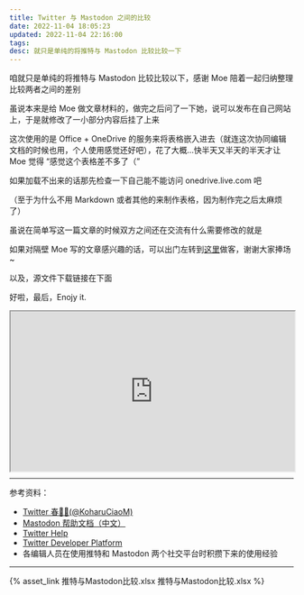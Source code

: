```yaml
---
title: Twitter 与 Mastodon 之间的比较
date: 2022-11-04 18:05:23
updated: 2022-11-04 22:16:00
tags:
desc: 就只是单纯的将推特与 Mastodon 比较比较一下
---
```


咱就只是单纯的将推特与 Mastodon 比较比较以下，感谢 Moe 陪着一起归纳整理比较两者之间的差别

虽说本来是给 Moe 做文章材料的，做完之后问了一下她，说可以发布在自己网站上，于是就修改了一小部分内容后挂了上来

这次使用的是 Office + OneDrive 的服务来将表格嵌入进去（就连这次协同编辑文档的时候也用，个人使用感觉还好吧），花了大概...快半天又半天的半天才让 Moe 觉得 “感觉这个表格差不多了（”

如果加载不出来的话那先检查一下自己能不能访问 onedrive.live.com 吧

（至于为什么不用 Markdown 或者其他的来制作表格，因为制作完之后太麻烦了）

虽说在简单写这一篇文章的时候双方之间还在交流有什么需要修改的就是

如果对隔壁 Moe 写的文章感兴趣的话，可以出门左转到[这里](https://moe23333.vercel.app/posts/twitter-to-mastodon)做客，谢谢大家捧场~

以及，源文件下载链接在下面

好啦，最后，Enojy it.

<style type='text/css'>
.iframe-container {
  /* 
  padding-top 为高/宽的值
  16:9 为 9/16=56.25%
  */
  padding-top: 56.25%;
  position: relative;
}
.iframe-container iframe {
   position: absolute;
   height: 100%;
   width: 100%;
   top: 0;
   left: 0;
}
</style>
<!-- 自适应代码来源：https://ray233.pages.dev/webpage-embed-auto-size-iframe-video/ 
谢谢！
-->

<div class="iframe-container">
  <iframe src="https://onedrive.live.com/embed?cid=4A8148EC7FFBF4D4&resid=4A8148EC7FFBF4D4%215734&authkey=AMfo7VhuO2qliQ0&em=2"></iframe>
</div>

---

参考资料：

- [Twitter 春🦊🌹(@KoharuCiaoM)](https://web.archive.org/web/20201213094030/https://twitter.com/KoharuCiaoM/status/1338056076902592513)
- [Mastodon 帮助文档（中文）](https://docs.joinmastodon.org/zh-cn/)
- [Twitter Help](https://help.twitter.com)
- [Twitter Developer Platform](https://developer.twitter.com/zh-cn/docs)
- 各编辑人员在使用推特和 Mastodon 两个社交平台时积攒下来的使用经验

---

{% asset_link 推特与Mastodon比较.xlsx 推特与Mastodon比较.xlsx %}

<!-- 正在播放 [【湊あくあ】向日葵的约定 / ひまわりの約束（附工程简析）](https://www.bilibili.com/video/av755229443/) -->